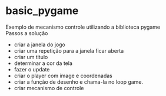 # basic_pygame
Exemplo de mecanismo controle utilizando a biblioteca pygame<br>
Passos a solução <br>
- criar a janela do jogo <br>
- criar uma repetição para a janela ficar aberta <br>
- criar um titulo
- determinar a cor da tela
- fazer o update
- criar o player com image e coordenadas
- criar a função de desenho e chama-la no loop game.
- criar mecanismo de controle
